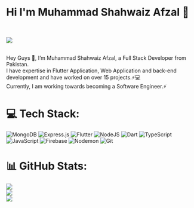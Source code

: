 # Hi I'm Muhammad Shahwaiz Afzal 🤵
<br>

[![](https://visitcount.itsvg.in/api?id=Shahwaiz24&icon=4&color=6)](https://visitcount.itsvg.in)

<!-- Proudly created with GPRM ( https://gprm.itsvg.in ) -->
<br>
Hey Guys 👋, I’m Muhammad Shahwaiz Afzal, a Full Stack Developer from Pakistan.
<br>I have expertise in Flutter Application, Web Application and back-end development and have worked on over 15 projects.⚡️💻<br>
Currently, I am working towards becoming a Software Engineer.⚡️
<br>


# 💻 Tech Stack:
![MongoDB](https://img.shields.io/badge/MongoDB-%234ea94b.svg?style=for-the-badge&logo=mongodb&logoColor=white) ![Express.js](https://img.shields.io/badge/express.js-%23404d59.svg?style=for-the-badge&logo=express&logoColor=%2361DAFB) ![Flutter](https://img.shields.io/badge/Flutter-%2302569B.svg?style=for-the-badge&logo=Flutter&logoColor=white) ![NodeJS](https://img.shields.io/badge/node.js-6DA55F?style=for-the-badge&logo=node.js&logoColor=white) ![Dart](https://img.shields.io/badge/dart-%230175C2.svg?style=for-the-badge&logo=dart&logoColor=white) ![TypeScript](https://img.shields.io/badge/typescript-%23007ACC.svg?style=for-the-badge&logo=typescript&logoColor=white) ![JavaScript](https://img.shields.io/badge/javascript-%23323330.svg?style=for-the-badge&logo=javascript&logoColor=%23F7DF1E) ![Firebase](https://img.shields.io/badge/firebase-%23039BE5.svg?style=for-the-badge&logo=firebase) ![Nodemon](https://img.shields.io/badge/NODEMON-%23323330.svg?style=for-the-badge&logo=nodemon&logoColor=%BBDEAD) ![Git](https://img.shields.io/badge/git-%23F05033.svg?style=for-the-badge&logo=git&logoColor=white)
# 📊 GitHub Stats:
![](https://github-readme-stats.vercel.app/api?username=Shahwaiz24&theme=dark&hide_border=false&include_all_commits=true&count_private=false)<br/>
![](https://github-readme-streak-stats.herokuapp.com/?user=Shahwaiz24&theme=dark&hide_border=false)<br/>
![](https://github-readme-stats.vercel.app/api/top-langs/?username=Shahwaiz24&theme=dark&hide_border=false&include_all_commits=true&count_private=false&layout=compact)



